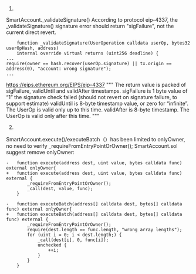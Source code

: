 1.
SmartAccount._validateSignature()
According to protocol eip-4337, the _validateSignature() signature error should return "sigFailure", not the current direct revert.
```solidity
    function _validateSignature(UserOperation calldata userOp, bytes32 userOpHash, address)
    internal override virtual returns (uint256 deadline) {
...    
require(owner == hash.recover(userOp.signature) || tx.origin == address(0), "account: wrong signature");
...
```

https://eips.ethereum.org/EIPS/eip-4337
"""
The return value is packed of sigFailure, validUntil and validAfter timestamps.
sigFailure is 1 byte value of “1” the signature check failed (should not revert on signature failure, to support estimate)
validUntil is 8-byte timestamp value, or zero for “infinite”. The UserOp is valid only up to this time.
validAfter is 8-byte timestamp. The UserOp is valid only after this time.
"""

2.
SmartAccount.execute()/executeBatch（）has been limited to onlyOwner, no need to verify _requireFromEntryPointOrOwner();
SmartAccount.sol suggest remove onlyOwner:
```solidity
-   function execute(address dest, uint value, bytes calldata func) external onlyOwner{
+   function execute(address dest, uint value, bytes calldata func) external {
        _requireFromEntryPointOrOwner();
        _call(dest, value, func);
    }

-   function executeBatch(address[] calldata dest, bytes[] calldata func) external onlyOwner{
+   function executeBatch(address[] calldata dest, bytes[] calldata func) external {    
        _requireFromEntryPointOrOwner();
        require(dest.length == func.length, "wrong array lengths");
        for (uint i = 0; i < dest.length;) {
            _call(dest[i], 0, func[i]);
            unchecked {
                ++i;
            }
        }
    }
```    